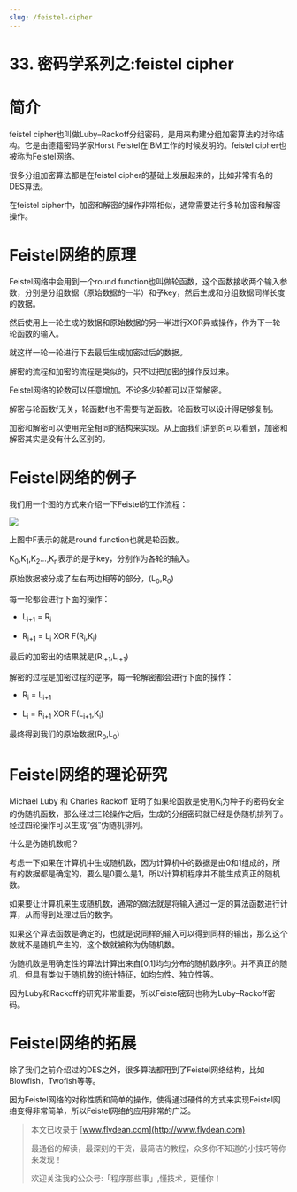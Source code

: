```yaml
---
slug: /feistel-cipher
---
```


# 33. 密码学系列之:feistel cipher

# 简介

feistel cipher也叫做Luby–Rackoff分组密码，是用来构建分组加密算法的对称结构。它是由德籍密码学家Horst Feistel在IBM工作的时候发明的。feistel cipher也被称为Feistel网络。

很多分组加密算法都是在feistel cipher的基础上发展起来的，比如非常有名的DES算法。

在feistel cipher中，加密和解密的操作非常相似，通常需要进行多轮加密和解密操作。

# Feistel网络的原理

Feistel网络中会用到一个round function也叫做轮函数，这个函数接收两个输入参数，分别是分组数据（原始数据的一半）和子key，然后生成和分组数据同样长度的数据。

然后使用上一轮生成的数据和原始数据的另一半进行XOR异或操作，作为下一轮轮函数的输入。

就这样一轮一轮进行下去最后生成加密过后的数据。

解密的流程和加密的流程是类似的，只不过把加密的操作反过来。

Feistel网络的轮数可以任意增加。不论多少轮都可以正常解密。

解密与轮函数f无关，轮函数f也不需要有逆函数。轮函数可以设计得足够复制。

加密和解密可以使用完全相同的结构来实现。从上面我们讲到的可以看到，加密和解密其实是没有什么区别的。

# Feistel网络的例子

我们用一个图的方式来介绍一下Feistel的工作流程：

![](https://img-blog.csdnimg.cn/20201117172719193.png?x-oss-process=image/watermark,type_ZmFuZ3poZW5naGVpdGk,shadow_0,text_aHR0cDovL3d3dy5mbHlkZWFuLmNvbQ==,size_25,color_8F8F8F,t_70)

上图中F表示的就是round function也就是轮函数。

K<sub>0</sub>,K<sub>1</sub>,K<sub>2</sub>...,K<sub>n</sub>表示的是子key，分别作为各轮的输入。

原始数据被分成了左右两边相等的部分，(L<sub>0</sub>,R<sub>0</sub>)

每一轮都会进行下面的操作：

* L<sub>i+1</sub> = R<sub>i</sub>
  
* R<sub>i+1</sub> = L<sub>i</sub> XOR F(R<sub>i</sub>,K<sub>i</sub>)

最后的加密出的结果就是(R<sub>i+1</sub>,L<sub>i+1</sub>)

解密的过程是加密过程的逆序，每一轮解密都会进行下面的操作：

* R<sub>i</sub> = L<sub>i+1</sub>
  
* L<sub>i</sub> = R<sub>i+1</sub> XOR F(L<sub>i+1</sub>,K<sub>i</sub>)

最终得到我们的原始数据(R<sub>0</sub>,L<sub>0</sub>)

# Feistel网络的理论研究

Michael Luby 和 Charles Rackoff 证明了如果轮函数是使用K<sub>i</sub>为种子的密码安全的伪随机函数，那么经过三轮操作之后，生成的分组密码就已经是伪随机排列了。经过四轮操作可以生成“强”伪随机排列。

什么是伪随机数呢？

考虑一下如果在计算机中生成随机数，因为计算机中的数据是由0和1组成的，所有的数据都是确定的，要么是0要么是1，所以计算机程序并不能生成真正的随机数。

如果要让计算机来生成随机数，通常的做法就是将输入通过一定的算法函数进行计算，从而得到处理过后的数字。

如果这个算法函数是确定的，也就是说同样的输入可以得到同样的输出，那么这个数就不是随机产生的，这个数就被称为伪随机数。

伪随机数是用确定性的算法计算出来自[0,1]均匀分布的随机数序列。并不真正的随机，但具有类似于随机数的统计特征，如均匀性、独立性等。

因为Luby和Rackoff的研究非常重要，所以Feistel密码也称为Luby–Rackoff密码。

# Feistel网络的拓展

除了我们之前介绍过的DES之外，很多算法都用到了Feistel网络结构，比如Blowfish，Twofish等等。

因为Feistel网络的对称性质和简单的操作，使得通过硬件的方式来实现Feistel网络变得非常简单，所以Feistel网络的应用非常的广泛。

> 本文已收录于 [www.flydean.com](http://www.flydean.com)
>
> 最通俗的解读，最深刻的干货，最简洁的教程，众多你不知道的小技巧等你来发现！
> 
> 欢迎关注我的公众号:「程序那些事」,懂技术，更懂你！






